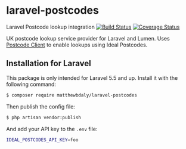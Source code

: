 # laravel-postcodes
Laravel Postcode lookup integration
[![Build Status](https://travis-ci.org/matthewbdaly/laravel-postcodes.svg?branch=master)](https://travis-ci.org/matthewbdaly/laravel-postcodes)
[![Coverage Status](https://coveralls.io/repos/github/matthewbdaly/laravel-postcodes/badge.svg?branch=master)](https://coveralls.io/github/matthewbdaly/laravel-postcodes?branch=master)

UK postcode lookup service provider for Laravel and Lumen. Uses [Postcode Client](https://github.com/matthewbdaly/postcode-client) to enable lookups using Ideal Postcodes.

Installation for Laravel
------------------------

This package is only intended for Laravel 5.5 and up. Install it with the following command:

```bash
$ composer require matthewbdaly/laravel-postcodes
```

Then publish the config file:

```bash
$ php artisan vendor:publish
```

And add your API key to the `.env` file:

```bash
IDEAL_POSTCODES_API_KEY=foo
```
